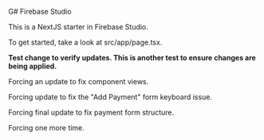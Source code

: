G# Firebase Studio

This is a NextJS starter in Firebase Studio.

To get started, take a look at src/app/page.tsx.

**Test change to verify updates. This is another test to ensure changes are being applied.**

Forcing an update to fix component views.

Forcing update to fix the "Add Payment" form keyboard issue.

Forcing final update to fix payment form structure.

Forcing one more time.
